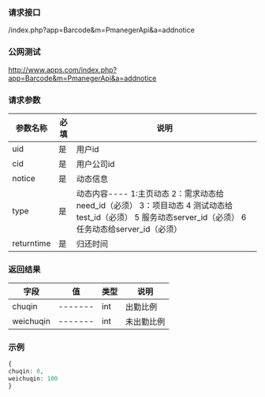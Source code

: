 ### **请求接口**
/index.php?app=Barcode&m=PmanegerApi&a=addnotice



### **公网测试**
http://www.apps.com/index.php?app=Barcode&m=PmanegerApi&a=addnotice

### **请求参数**

| 参数名称  |必填|     说明      |
|------|-----|------|
| uid| 是 |   用户id  |
| cid| 是 | 用户公司id  |
| notice| 是 |   动态信息  |
| type| 是 |动态内容---- 1:主页动态 2：需求动态给need_id（必须） 3：项目动态 4 测试动态给test_id（必须） 5 服务动态server_id（必须） 6任务动态给server_id（必须）    |
| returntime| 是 |   归还时间   |

### **返回结果**
|字段        |值          |类型    |说明        |
| ---------  |--------    |-------- |--------  |
|chuqin          |-------   |int    |出勤比例  |
|weichuqin      | -------     |int    |未出勤比例      |
### **示例**
````php
{
chuqin: 0,
weichuqin: 100
}
